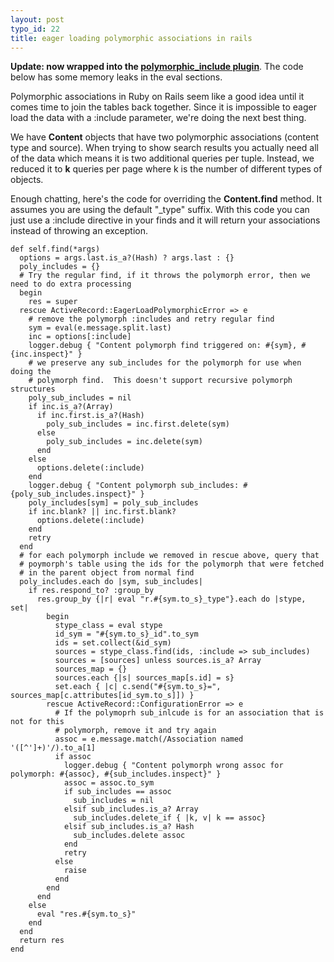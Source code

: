 ```yaml
--- 
layout: post
typo_id: 22
title: eager loading polymorphic associations in rails
---
```

**Update: now wrapped into the [polymorphic_include plugin](http://github.com/haruska/polymorphic_include)**. The code below has some memory leaks in the eval sections.

Polymorphic associations in Ruby on Rails seem like a good idea until it comes time to join the tables back together. Since it is impossible to eager load the data with a :include parameter, we're doing the next best thing.

We have **Content** objects that have two polymorphic associations (content type and source). When trying to show search results you actually need all of the data which means it is two additional queries per tuple. Instead, we reduced it to **k** queries per page where k is the number of different types of objects.

Enough chatting, here's the code for overriding the **Content.find** method. It assumes you are using the default "_type" suffix. With this code you can just use a :include directive in your finds and it will return your associations instead of throwing an exception.

    def self.find(*args)
      options = args.last.is_a?(Hash) ? args.last : {}
      poly_includes = {}
      # Try the regular find, if it throws the polymorph error, then we need to do extra processing
      begin
        res = super
      rescue ActiveRecord::EagerLoadPolymorphicError => e
        # remove the polymorph :includes and retry regular find
        sym = eval(e.message.split.last)
        inc = options[:include]
        logger.debug { "Content polymorph find triggered on: #{sym}, #{inc.inspect}" }
        # we preserve any sub_includes for the polymorph for use when doing the
        # polymorph find.  This doesn't support recursive polymorph structures
        poly_sub_includes = nil
        if inc.is_a?(Array)
          if inc.first.is_a?(Hash)
            poly_sub_includes = inc.first.delete(sym)
          else
            poly_sub_includes = inc.delete(sym)
          end
        else
          options.delete(:include)
        end
        logger.debug { "Content polymorph sub_includes: #{poly_sub_includes.inspect}" }
        poly_includes[sym] = poly_sub_includes
        if inc.blank? || inc.first.blank?
          options.delete(:include)
        end
        retry
      end
      # for each polymorph include we removed in rescue above, query that
      # poymorph's table using the ids for the polymorph that were fetched
      # in the parent object from normal find
      poly_includes.each do |sym, sub_includes|
        if res.respond_to? :group_by
          res.group_by {|r| eval "r.#{sym.to_s}_type"}.each do |stype, set|
            begin
              stype_class = eval stype
              id_sym = "#{sym.to_s}_id".to_sym
              ids = set.collect(&id_sym)
              sources = stype_class.find(ids, :include => sub_includes)
              sources = [sources] unless sources.is_a? Array
              sources_map = {}
              sources.each {|s| sources_map[s.id] = s}
              set.each { |c| c.send("#{sym.to_s}=", sources_map[c.attributes[id_sym.to_s]]) }
            rescue ActiveRecord::ConfigurationError => e
              # If the polymoprh sub_inlcude is for an association that is not for this
              # polymorph, remove it and try again
              assoc = e.message.match(/Association named '([^']+)'/).to_a[1]
              if assoc
                logger.debug { "Content polymorph wrong assoc for polymorph: #{assoc}, #{sub_includes.inspect}" }
                assoc = assoc.to_sym
                if sub_includes == assoc
                  sub_includes = nil
                elsif sub_includes.is_a? Array
                  sub_includes.delete_if { |k, v| k == assoc}
                elsif sub_includes.is_a? Hash
                  sub_includes.delete assoc
                end
                retry
              else
                raise
              end
            end
          end
        else
          eval "res.#{sym.to_s}"
        end
      end
      return res
    end
